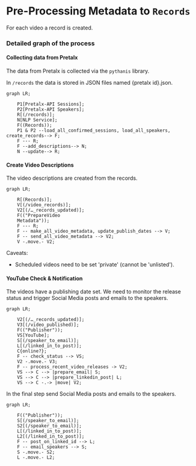 # Pre-Processing Metadata to `Records`

For each video a record is created.

### Detailed graph of the process

#### Collecting data from Pretalx

The data from Pretalx is collected via the `pythanis` library.

In `/records` the data is stored in JSON files named {pretalx id}.json.

``` mermaid
graph LR;

    P1[Pretalx-API Sessions];
    P2[Pretalx-API Speakers];
    R[(/records)];
    N[NLP Service];
    F((Records));
    P1 & P2 --load_all_confirmed_sessions, load_all_speakers, create_records--> F;
    F --- R;
    F --add_descriptions--> N;
    N --update--> R;    
```

#### Create Video Descriptions

The video descriptions are created from the records.

``` mermaid
graph LR;

    R[(Records)];
    V[(/video_records)];
    V2[(/…_records_updated)];
    F(("PrepareVideo
    Metadata"));
    F --- R;  
    F -- make_all_video_metadata, update_publish_dates --> V;  
    F -- send_all_video_metadata --> V2; 
    V -.move.- V2; 
```
Caveats:  
 - Scheduled videos need to be set 'private' (cannot be 'unlisted').

#### YouTube Check & Notification

The videos have a publishing date set. We need to monitor the release status and trigger Social Media posts
and emails to the speakers.

``` mermaid
graph LR;

    V2[(/…_records_updated)];
    V3[(/video_published)];
    F(("Publisher"));
    VS[YouTube];
    S[(/speaker_to_email)];
    L[(/linked_in_to_post)];
    C{online?};
    F -- check_status --> VS;
    V2 -.move.- V3;
    F -- process_recent_video_releases -> V2; 
    VS --> C --> |prepare_email| S;
    VS --> C --> |prepare_linkedin_post| L;
    VS --> C -.-> |move| V2;
```


In the final step send Social Media posts and emails to the speakers.

``` mermaid
graph LR;

    F(("Publisher"));
    S[(/speaker_to_email)];
    S2[(/speaker_to_email)];
    L[(/linked_in_to_post)];
    L2[(/linked_in_to_post)];
    F -- post_on_linked_id --> L;
    F -- email_speakers --> S;
    S -.move.- S2;
    L -.move.- L2;
    
```
